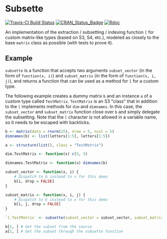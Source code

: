 # Subsette

[![Travis-CI Build Status](https://travis-ci.org/agrueneberg/subsette.svg?branch=master)](https://travis-ci.org/agrueneberg/subsette)
[![CRAN_Status_Badge](http://www.r-pkg.org/badges/version/subsette)](https://cran.r-project.org/package=subsette)
[![Rdoc](http://www.rdocumentation.org/badges/version/subsette)](http://www.rdocumentation.org/packages/subsette)

An implementation of the extraction / subsetting / indexing function `[` for custom matrix-like types (based on S3, S4, etc.), modeled as closely to the base `matrix` class as possible (with tests to prove it).


## Example

`subsette` is a function that accepts two arguments `subset_vector` (in the form of `function(x, i)`) and `subset_matrix` (in the form of `function(x, i, j)`), and returns a function that can be used as a method for `[` for a custom type.

The following example creates a dummy matrix `b` and an instance `a` of a custom type called `TestMatrix`. `TestMatrix` is an S3 "class" that in addition to the `[` implements methods for `dim` and `dimnames`. In this case, the `subset_vector` and `subset_matrix` function close over `b` and simply delegate the subsetting. Note that the `[` character is not allowed in a variable name, so it needs to be escaped with backticks.

```R
b <- matrix(data = rnorm(25), nrow = 5, ncol = 5)
dimnames(b) <- list(letters[1:5], letters[1:5])

a <- structure(list(), class = "TestMatrix")

dim.TestMatrix <- function(x) c(5, 5)

dimnames.TestMatrix <- function(x) dimnames(b)

subset_vector <- function(x, i) {
    # Dispatch to b instead to x for this demo
    b[i, drop = FALSE]
}

subset_matrix <- function(x, i, j) {
    # Dispatch to b instead to x for this demo
    b[i, j, drop = FALSE]
}

`[.TestMatrix` <- subsette(subset_vector = subset_vector, subset_matrix = subset_matrix)

b[1, ] # Get the subset from the source
a[1, ] # Get the subset through the subsette function
```
